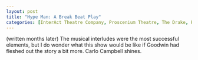 ```yaml
---
layout: post
title: "Hype Man: A Break Beat Play"
categories: [InterAct Theatre Company, Proscenium Theatre, The Drake, Philly Theatre Week]
---
```

(written months later)
The musical interludes were the most successful elements, but I do wonder what this show would be like if Goodwin had fleshed out the story a bit more. Carlo Campbell shines.
